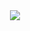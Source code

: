 <div align="center">
  <img src="https://media3.giphy.com/media/v1.Y2lkPTc5MGI3NjExZmM5bHQ2ajVxdGt5Y3E5bXZ2MWNrNTlwa2F1MjUzdmljMTZjbWlieCZlcD12MV9pbnRlcm5hbF9naWZfYnlfaWQmY3Q9Zw/FjGEQSybauJqM/giphy.webp"/>
</div>
